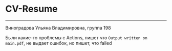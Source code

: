 # CV-Resume
---
Виноградова Ульяна Владимировна, группа 198

Были какие-то проблемы с Actions, пишет что `Output written on main.pdf`, не выдает ошибок, но пишет, что failed
